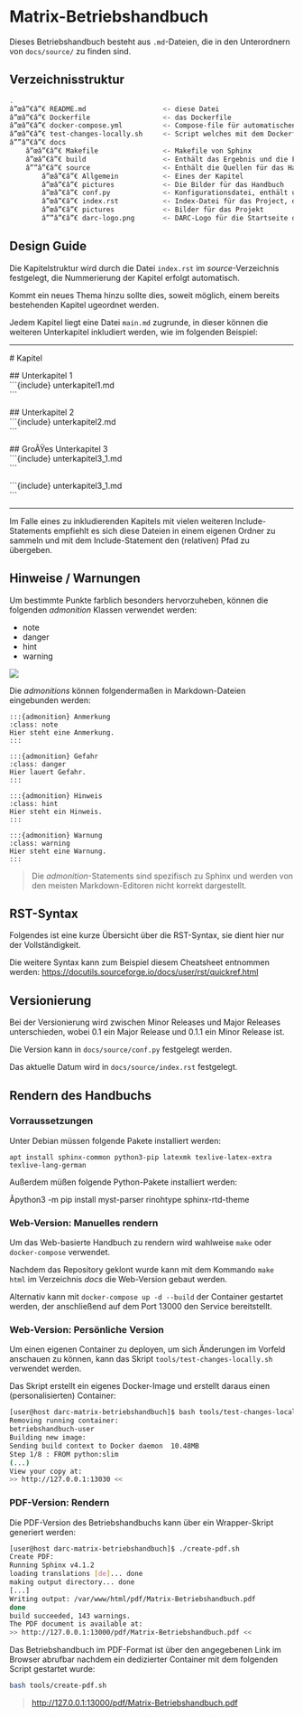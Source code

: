 # Matrix-Betriebshandbuch

Dieses Betriebshandbuch besteht aus ``.md``-Dateien, die in den Unterordnern von ``docs/source/`` zu finden sind.  

## Verzeichnisstruktur 

```bash
.
â”œâ”€â”€ README.md                   <- diese Datei
â”œâ”€â”€ Dockerfile                  <- das Dockerfile
â”œâ”€â”€ docker-compose.yml          <- Compose-file für automatischen Build und Publish des Containers
â”œâ”€â”€ test-changes-locally.sh     <- Script welches mit dem Dockerfile einen Container baut und darin das Handbuch baut
â””â”€â”€ docs
    â”œâ”€â”€ Makefile                <- Makefile von Sphinx
    â”œâ”€â”€ build                   <- Enthält das Ergebnis und die Files die beim Build entstehen, leer und nicht versionskontrolliert
    â””â”€â”€ source                  <- Enthält die Quellen für das Handbuch, aufgeteilt in Verzeichnisse für einzelne Kapitel
        â”œâ”€â”€ Allgemein           <- Eines der Kapitel
        â”œâ”€â”€ pictures            <- Die Bilder für das Handbuch
        â”œâ”€â”€ conf.py             <- Konfigurationsdatei, enthält unter anderem Einstellungen für das HTML-Theme
        â”œâ”€â”€ index.rst           <- Index-Datei für das Project, darin werden die einzelnen Kapitel inkludiert
        â”œâ”€â”€ pictures            <- Bilder für das Projekt
        â””â”€â”€ darc-logo.png       <- DARC-Logo für die Startseite der Dokumentation
```

## Design Guide

Die Kapitelstruktur wird durch die Datei `index.rst` im *source*-Verzeichnis festgelegt, die Nummerierung der Kapitel erfolgt automatisch.

Kommt ein neues Thema hinzu sollte dies, soweit möglich, einem bereits bestehenden Kapitel ugeordnet werden.

Jedem Kapitel liegt eine Datei `main.md` zugrunde, in dieser können die weiteren Unterkapitel inkludiert werden, wie im folgenden Beispiel:

-------
\# Kapitel

\## Unterkapitel 1  
\`\`\`{include} unterkapitel1&#46;md  
\`\`\`

\## Unterkapitel 2  
\`\`\`{include} unterkapitel2&#46;md  
\`\`\`

\## GroÃŸes Unterkapitel 3  
\`\`\`{include} unterkapitel3_1&#46;md  
\`\`\`

\`\`\`{include} unterkapitel3_1&#46;md  
\`\`\`

-------

Im Falle eines zu inkludierenden Kapitels mit vielen weiteren Include-Statements empfiehlt es sich diese Dateien in einem eigenen Ordner zu
sammeln und mit dem Include-Statement den (relativen) Pfad zu übergeben.

## Hinweise / Warnungen

Um bestimmte Punkte farblich besonders hervorzuheben, können die folgenden *admonition* Klassen verwendet werden:

* note
* danger
* hint
* warning

![](.repository/pictures/example-admonitions.png)

Die *admonitions* können folgendermaßen in Markdown-Dateien eingebunden werden:

```
:::{admonition} Anmerkung
:class: note
Hier steht eine Anmerkung.
:::

:::{admonition} Gefahr
:class: danger
Hier lauert Gefahr.
:::

:::{admonition} Hinweis
:class: hint
Hier steht ein Hinweis.
:::

:::{admonition} Warnung
:class: warning
Hier steht eine Warnung.
:::
```
> Die *admonition*-Statements sind spezifisch zu Sphinx und werden von den meisten Markdown-Editoren nicht korrekt dargestellt.

## RST-Syntax

Folgendes ist eine kurze Übersicht über die RST-Syntax, sie dient hier nur der Vollständigkeit.

Die weitere Syntax kann zum Beispiel diesem Cheatsheet entnommen werden: https://docutils.sourceforge.io/docs/user/rst/quickref.html

## Versionierung

Bei der Versionierung wird zwischen Minor Releases und Major Releases unterschieden, wobei 0.1 ein Major Release und 0.1.1 ein Minor Release ist.

Die Version kann in `docs/source/conf.py` festgelegt werden.

Das aktuelle Datum wird in `docs/source/index.rst` festgelegt.

## Rendern des Handbuchs

### Vorraussetzungen

Unter Debian müssen folgende Pakete installiert werden:

`apt install sphinx-common python3-pip latexmk texlive-latex-extra texlive-lang-german`

Außerdem müßen folgende Python-Pakete installiert werden:

Âpython3 -m pip install myst-parser rinohtype sphinx-rtd-theme

### Web-Version: Manuelles rendern

Um das Web-basierte Handbuch zu rendern wird wahlweise `make` oder `docker-compose` verwendet.  

Nachdem das Repository geklont wurde kann mit dem Kommando `make html` im Verzeichnis *docs* die Web-Version gebaut werden.

Alternativ kann mit ``docker-compose up -d --build`` der Container gestartet werden, der anschließend auf dem Port 13000 den Service bereitstellt.

### Web-Version: Persönliche Version

Um einen eigenen Container zu deployen, um sich Änderungen im Vorfeld anschauen zu können, kann das Skript ``tools/test-changes-locally.sh`` verwendet werden.  

Das Skript erstellt ein eigenes Docker-Image und erstellt daraus einen (personalisierten) Container:

```bash
[user@host darc-matrix-betriebshandbuch]$ bash tools/test-changes-locally.sh 
Removing running container:
betriebshandbuch-user
Building new image:
Sending build context to Docker daemon  10.48MB
Step 1/8 : FROM python:slim
(...)
View your copy at:
>> http://127.0.0.1:13030 <<
```

### PDF-Version: Rendern

Die PDF-Version des Betriebshandbuchs kann über ein Wrapper-Skript generiert werden:

```bash
[user@host darc-matrix-betriebshandbuch]$ ./create-pdf.sh 
Create PDF:
Running Sphinx v4.1.2
loading translations [de]... done
making output directory... done
[...]
Writing output: /var/www/html/pdf/Matrix-Betriebshandbuch.pdf
done
build succeeded, 143 warnings.
The PDF document is available at:
>> http://127.0.0.1:13000/pdf/Matrix-Betriebshandbuch.pdf <<
```

Das Betriebshandbuch im PDF-Format ist über den angegebenen Link im Browser abrufbar nachdem ein dedizierter Container mit dem folgenden Script gestartet wurde:

```bash
bash tools/create-pdf.sh
```
> http://127.0.0.1:13000/pdf/Matrix-Betriebshandbuch.pdf


